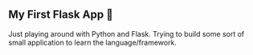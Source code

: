 ## My First Flask App :tropical_drink:

Just playing around with Python and Flask. Trying to build some sort of small application to learn the language/framework.
